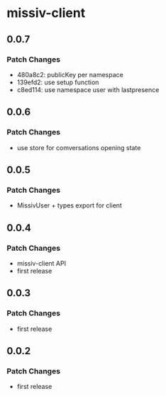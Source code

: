 # missiv-client

## 0.0.7

### Patch Changes

- 480a8c2: publicKey per namespace
- 139efd2: use setup function
- c8ed114: use namespace user with lastpresence

## 0.0.6

### Patch Changes

- use store for comversations opening state

## 0.0.5

### Patch Changes

- MissivUser + types export for client

## 0.0.4

### Patch Changes

- missiv-client API
- first release

## 0.0.3

### Patch Changes

- first release

## 0.0.2

### Patch Changes

- first release
